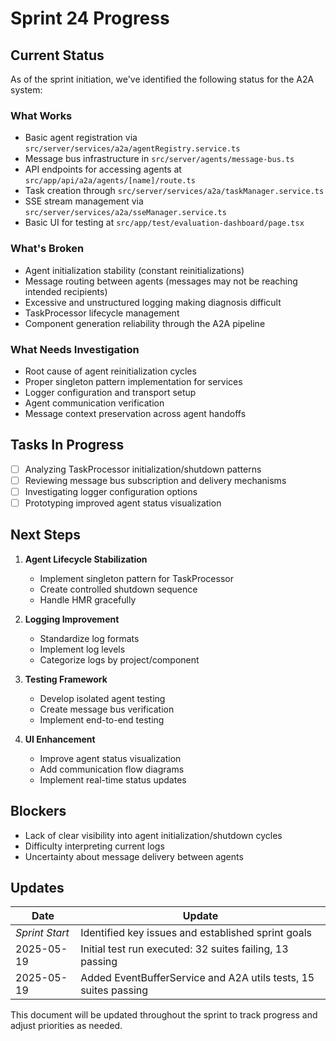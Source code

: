 # Sprint 24 Progress

## Current Status

As of the sprint initiation, we've identified the following status for the A2A system:

### What Works
- Basic agent registration via `src/server/services/a2a/agentRegistry.service.ts`
- Message bus infrastructure in `src/server/agents/message-bus.ts`
- API endpoints for accessing agents at `src/app/api/a2a/agents/[name]/route.ts`
- Task creation through `src/server/services/a2a/taskManager.service.ts`
- SSE stream management via `src/server/services/a2a/sseManager.service.ts`
- Basic UI for testing at `src/app/test/evaluation-dashboard/page.tsx`

### What's Broken
- Agent initialization stability (constant reinitializations)
- Message routing between agents (messages may not be reaching intended recipients)
- Excessive and unstructured logging making diagnosis difficult
- TaskProcessor lifecycle management
- Component generation reliability through the A2A pipeline

### What Needs Investigation
- Root cause of agent reinitialization cycles
- Proper singleton pattern implementation for services
- Logger configuration and transport setup
- Agent communication verification
- Message context preservation across agent handoffs

## Tasks In Progress

- [ ] Analyzing TaskProcessor initialization/shutdown patterns
- [ ] Reviewing message bus subscription and delivery mechanisms
- [ ] Investigating logger configuration options
- [ ] Prototyping improved agent status visualization

## Next Steps

1. **Agent Lifecycle Stabilization**
   - Implement singleton pattern for TaskProcessor
   - Create controlled shutdown sequence
   - Handle HMR gracefully

2. **Logging Improvement**
   - Standardize log formats
   - Implement log levels
   - Categorize logs by project/component

3. **Testing Framework**
   - Develop isolated agent testing
   - Create message bus verification
   - Implement end-to-end testing

4. **UI Enhancement**
   - Improve agent status visualization
   - Add communication flow diagrams
   - Implement real-time status updates

## Blockers

- Lack of clear visibility into agent initialization/shutdown cycles
- Difficulty interpreting current logs
- Uncertainty about message delivery between agents

## Updates

| Date | Update |
|------|--------|
| *Sprint Start* | Identified key issues and established sprint goals |
| 2025-05-19 | Initial test run executed: 32 suites failing, 13 passing |
| 2025-05-19 | Added EventBufferService and A2A utils tests, 15 suites passing |

This document will be updated throughout the sprint to track progress and adjust priorities as needed.
